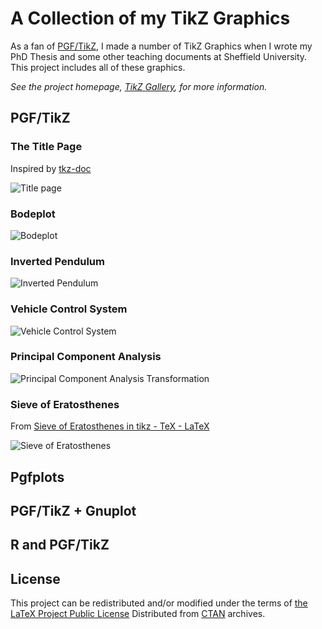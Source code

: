 # A Collection of my TikZ Graphics

As a fan of [PGF/TikZ](http://sourceforge.net/projects/pgf/), I made a number of TikZ Graphics when I wrote my PhD Thesis and some other teaching documents at Sheffield University. This project includes all of these graphics. 

*See the project homepage, [TikZ Gallery](http://khaos.github.com/TikZGallery/), for more information.*

## PGF/TikZ

### The Title Page

Inspired by [tkz-doc](http://www.ctan.org/pkg/tkz-doc)

![Title page](https://raw.github.com/Khaos/TikZGallery/master/Figs/png/TikZGallery.png)

### Bodeplot

![Bodeplot](https://raw.github.com/Khaos/TikZGallery/master/Figs/png/pgf-o-Bodeplot.png)

### Inverted Pendulum

![Inverted Pendulum](https://raw.github.com/Khaos/TikZGallery/master/Figs/png/pgf-o-InvertedPendulum.png)

### Vehicle Control System

![Vehicle Control System](https://raw.github.com/Khaos/TikZGallery/master/Figs/png/pgf-o-Vehicle.png)

### Principal Component Analysis

![Principal Component Analysis Transformation](https://raw.github.com/Khaos/TikZGallery/master/Figs/png/pgf-o-PCATransform.png)

### Sieve of Eratosthenes

From [Sieve of Eratosthenes in tikz - TeX - LaTeX](http://tex.stackexchange.com/questions/44673/sieve-of-eratosthenes-in-tikz)

![Sieve of Eratosthenes](https://raw.github.com/Khaos/TikZGallery/master/Figs/png/pgf-o-SieveofEratosthenes.png)

## Pgfplots


## PGF/TikZ + Gnuplot


## R and PGF/TikZ


## License

This project can be redistributed and/or modified under the terms of [the LaTeX Project Public License](www.ctan.org/tex-archive/macros/latex/base/lppl.txt) Distributed from [CTAN](http://www.ctan.org/) archives.